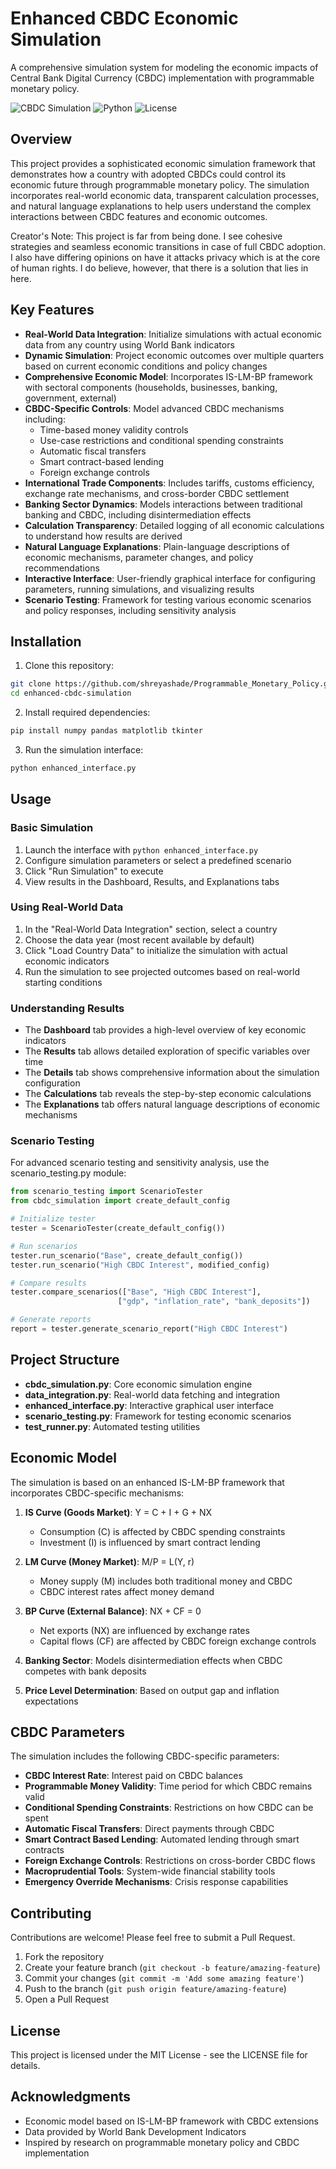 # Enhanced CBDC Economic Simulation

A comprehensive simulation system for modeling the economic impacts of Central Bank Digital Currency (CBDC) implementation with programmable monetary policy.

![CBDC Simulation](https://img.shields.io/badge/CBDC-Simulation-blue)
![Python](https://img.shields.io/badge/Python-3.10+-green)
![License](https://img.shields.io/badge/License-MIT-yellow)

## Overview

This project provides a sophisticated economic simulation framework that demonstrates how a country with adopted CBDCs could control its economic future through programmable monetary policy. The simulation incorporates real-world economic data, transparent calculation processes, and natural language explanations to help users understand the complex interactions between CBDC features and economic outcomes.

Creator's Note: This project is far from being done. I see cohesive strategies and seamless economic transitions in case of full CBDC adoption. I also have differing opinions on have it attacks privacy which is at the core of human rights. I do believe, however, that there is a solution that lies in here.

## Key Features

- **Real-World Data Integration**: Initialize simulations with actual economic data from any country using World Bank indicators
- **Dynamic Simulation**: Project economic outcomes over multiple quarters based on current economic conditions and policy changes
- **Comprehensive Economic Model**: Incorporates IS-LM-BP framework with sectoral components (households, businesses, banking, government, external)
- **CBDC-Specific Controls**: Model advanced CBDC mechanisms including:
  - Time-based money validity controls
  - Use-case restrictions and conditional spending constraints
  - Automatic fiscal transfers
  - Smart contract-based lending
  - Foreign exchange controls
- **International Trade Components**: Includes tariffs, customs efficiency, exchange rate mechanisms, and cross-border CBDC settlement
- **Banking Sector Dynamics**: Models interactions between traditional banking and CBDC, including disintermediation effects
- **Calculation Transparency**: Detailed logging of all economic calculations to understand how results are derived
- **Natural Language Explanations**: Plain-language descriptions of economic mechanisms, parameter changes, and policy recommendations
- **Interactive Interface**: User-friendly graphical interface for configuring parameters, running simulations, and visualizing results
- **Scenario Testing**: Framework for testing various economic scenarios and policy responses, including sensitivity analysis

## Installation

1. Clone this repository:
```bash
git clone https://github.com/shreyashade/Programmable_Monetary_Policy.git
cd enhanced-cbdc-simulation
```

2. Install required dependencies:
```bash
pip install numpy pandas matplotlib tkinter
```

3. Run the simulation interface:
```bash
python enhanced_interface.py
```

## Usage

### Basic Simulation

1. Launch the interface with `python enhanced_interface.py`
2. Configure simulation parameters or select a predefined scenario
3. Click "Run Simulation" to execute
4. View results in the Dashboard, Results, and Explanations tabs

### Using Real-World Data

1. In the "Real-World Data Integration" section, select a country
2. Choose the data year (most recent available by default)
3. Click "Load Country Data" to initialize the simulation with actual economic indicators
4. Run the simulation to see projected outcomes based on real-world starting conditions

### Understanding Results

- The **Dashboard** tab provides a high-level overview of key economic indicators
- The **Results** tab allows detailed exploration of specific variables over time
- The **Details** tab shows comprehensive information about the simulation configuration
- The **Calculations** tab reveals the step-by-step economic calculations
- The **Explanations** tab offers natural language descriptions of economic mechanisms

### Scenario Testing

For advanced scenario testing and sensitivity analysis, use the scenario_testing.py module:

```python
from scenario_testing import ScenarioTester
from cbdc_simulation import create_default_config

# Initialize tester
tester = ScenarioTester(create_default_config())

# Run scenarios
tester.run_scenario("Base", create_default_config())
tester.run_scenario("High CBDC Interest", modified_config)

# Compare results
tester.compare_scenarios(["Base", "High CBDC Interest"], 
                        ["gdp", "inflation_rate", "bank_deposits"])

# Generate reports
report = tester.generate_scenario_report("High CBDC Interest")
```

## Project Structure

- **cbdc_simulation.py**: Core economic simulation engine
- **data_integration.py**: Real-world data fetching and integration
- **enhanced_interface.py**: Interactive graphical user interface
- **scenario_testing.py**: Framework for testing economic scenarios
- **test_runner.py**: Automated testing utilities

## Economic Model

The simulation is based on an enhanced IS-LM-BP framework that incorporates CBDC-specific mechanisms:

1. **IS Curve (Goods Market)**: Y = C + I + G + NX
   - Consumption (C) is affected by CBDC spending constraints
   - Investment (I) is influenced by smart contract lending

2. **LM Curve (Money Market)**: M/P = L(Y, r)
   - Money supply (M) includes both traditional money and CBDC
   - CBDC interest rates affect money demand

3. **BP Curve (External Balance)**: NX + CF = 0
   - Net exports (NX) are influenced by exchange rates
   - Capital flows (CF) are affected by CBDC foreign exchange controls

4. **Banking Sector**: Models disintermediation effects when CBDC competes with bank deposits

5. **Price Level Determination**: Based on output gap and inflation expectations

## CBDC Parameters

The simulation includes the following CBDC-specific parameters:

- **CBDC Interest Rate**: Interest paid on CBDC balances
- **Programmable Money Validity**: Time period for which CBDC remains valid
- **Conditional Spending Constraints**: Restrictions on how CBDC can be spent
- **Automatic Fiscal Transfers**: Direct payments through CBDC
- **Smart Contract Based Lending**: Automated lending through smart contracts
- **Foreign Exchange Controls**: Restrictions on cross-border CBDC flows
- **Macroprudential Tools**: System-wide financial stability tools
- **Emergency Override Mechanisms**: Crisis response capabilities

## Contributing

Contributions are welcome! Please feel free to submit a Pull Request.

1. Fork the repository
2. Create your feature branch (`git checkout -b feature/amazing-feature`)
3. Commit your changes (`git commit -m 'Add some amazing feature'`)
4. Push to the branch (`git push origin feature/amazing-feature`)
5. Open a Pull Request

## License

This project is licensed under the MIT License - see the LICENSE file for details.

## Acknowledgments

- Economic model based on IS-LM-BP framework with CBDC extensions
- Data provided by World Bank Development Indicators
- Inspired by research on programmable monetary policy and CBDC implementation
